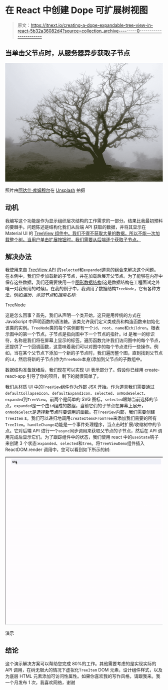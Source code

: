 # 在 React 中创建 Dope 可扩展树视图

> 原文：<https://itnext.io/creating-a-dope-expandable-tree-view-in-react-5b32a36082d4?source=collection_archive---------0----------------------->

## 当单击父节点时，从服务器异步获取子节点

![](img/26650c16c8f9d0d3ebe21c4757011944.png)

照片由[阿达什·库姆穆尔](https://unsplash.com/@akummur?utm_source=medium&utm_medium=referral)在 [Unsplash](https://unsplash.com?utm_source=medium&utm_medium=referral) 拍摄

## 动机

我编写这个功能是作为显示组织层次结构的工作需求的一部分。结果比我最初预料的要棘手。问题陈述是结构化我们从后端 API 获取的数据，并将其显示在 Material UI 的 [TreeView 组件中。我们不得不获取大量的数据，所以不能一次加载整个树。当用户单击扩展按钮时，我们需要从后端逐个获取子节点。](https://material-ui.com/api/tree-view/)

## 解决办法

我使用来自 [TreeView API](https://material-ui.com/api/tree-view/) 的`selected`和`expanded`道具的组合来解决这个问题。在本例中，我们异步加载新的子节点，并在加载后展开父节点。为了能够在内存中保存这些数据，我们还需要使用一个[图形数据结构](https://medium.com/swlh/data-structures-graphs-50a8a032db03)(这是数据结构在工程面试之外唯一对我有用的时候)。在我的例子中，我调用了数据结构`TreeNode`，它有各种方法，例如*遍历*、*添加节点*和*搜索名称*:

TreeNode

这是怎么回事？首先，我们从声明一个类开始，这只是用传统的方式在 JavaScript 中声明函数的语法糖。该类允许我们定义类成员和构造函数来初始化该类的实例。`TreeNode`类的每个实例都有一个`id`、`root`、`name`和`children`。根表示图中的第一个节点。子节点是指向图中下一个节点的指针。id 是唯一的标识符，名称是我们将在屏幕上显示的标签。遍历函数允许我们访问图中的每个节点，还提供了一个回调函数，这意味着我们可以对图中的每个节点进行一些操作。例如，当在某个父节点下添加一个新的子节点时，我们遍历整个图，直到找到父节点的`id`，然后将新的子节点(作为`TreeNode`本身)添加到父节点的子数组中。

数据结构准备就绪后，我们现在可以实现 UI 表示部分了。假设你已经用 create-react-app 引导了你的项目，剩下的就很简单了。

我们从材质 UI 中的`TreeView`组件作为外部 JSX 开始。作为道具我们需要通过`defaultCollapseIcon`、`defaultExpandIcon`、`selected`、`onNodeSelect`、`expanded`到`TreeView`。前两个是简单的 SVG 图标，`selected`跟踪当前选择的节点，`expanded`是一个由`id`组成的数组，当前它们的子节点在屏幕上展开，`onNodeSelect`是选择新节点时要调用的函数。在`TreeView`内部，我们需要创建`TreeItem` s。我们可以递归地调用`createItemsFromTree`来添加我们需要的所有`TreeItem`。`handleChange`功能是一个事件处理程序，当点击时扩展/收缩树中的节点。它对后端 API 进行一个`async`同步调用来获取父节点的子节点，然后在 API 调用完成后显示它们。为了跟踪组件中的状态，我们使用 react 中的`useState`钩子来创建 3 个状态:`expanded`、`selected`和`tree`。将`TreeViewDemo`组件插入 ReactDOM.render 调用中，您可以看到如下所示的树:

![](img/b1df440265ceab63a5517138b91a19b1.png)

演示

## 结论

这个演示解决方案可以帮助您完成 80%的工作。其他需要考虑的是实现实际的 API 调用，在树无限大的情况下虚拟化`TreeItem` DOM 元素，设计组件样式，以及为底层 HTML 元素添加可访问性属性。如果你喜欢我的写作风格，请跟我来。我一个月发布 1 次，我喜欢网络，谢谢